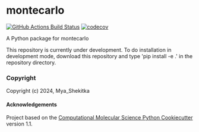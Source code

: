 montecarlo
==============================
[//]: # (Badges)
[![GitHub Actions Build Status](https://github.com/REPLACE_WITH_OWNER_ACCOUNT/montecarlo/workflows/CI/badge.svg)](https://github.com/REPLACE_WITH_OWNER_ACCOUNT/montecarlo/actions?query=workflow%3ACI)
[![codecov](https://codecov.io/gh/REPLACE_WITH_OWNER_ACCOUNT/montecarlo/branch/main/graph/badge.svg)](https://codecov.io/gh/REPLACE_WITH_OWNER_ACCOUNT/montecarlo/branch/main)


A Python package for montecarlo

This repository is currently under development. To do installation in development mode, download this repository and type 
'pip install -e .'
in the repository directory.

### Copyright

Copyright (c) 2024, Mya_Shekitka


#### Acknowledgements
 
Project based on the 
[Computational Molecular Science Python Cookiecutter](https://github.com/molssi/cookiecutter-cms) version 1.1.
